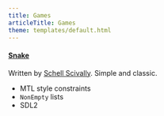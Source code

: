 ```yaml
---
title: Games
articleTitle: Games
theme: templates/default.html
---
```


#### [Snake](/games/snake)
Written by <a href="https://github.com/schell" rel="author">Schell Scivally</a>.
Simple and classic.

* MTL style constraints
* `NonEmpty` lists
* SDL2
